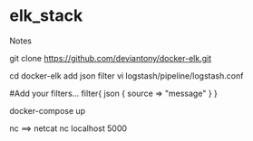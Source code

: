 # elk_stack

Notes

git clone https://github.com/deviantony/docker-elk.git

cd docker-elk
add json filter  vi logstash/pipeline/logstash.conf
 
#Add your filters...
filter{
    json
{           source => "message"             }
}

docker-compose up

nc ==> netcat
nc localhost 5000

